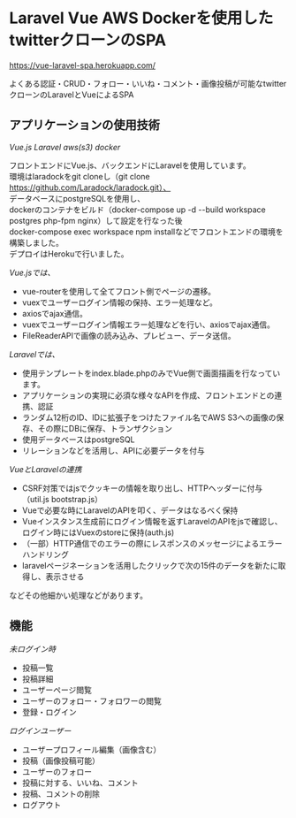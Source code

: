 # Laravel Vue AWS Dockerを使用したtwitterクローンのSPA　

https://vue-laravel-spa.herokuapp.com/
 
 よくある認証・CRUD・フォロー・いいね・コメント・画像投稿が可能なtwitterクローンのLaravelとVueによるSPA
 
## アプリケーションの使用技術
*Vue.js Laravel aws(s3) docker*

フロントエンドにVue.js、バックエンドにLaravelを使用しています。  
環境はlaradockをgit cloneし（git clone https://github.com/Laradock/laradock.git）、  
データベースにpostgreSQLを使用し、  
dockerのコンテナをビルド（docker-compose up -d --build workspace postgres php-fpm nginx）して設定を行なった後  
docker-compose exec workspace npm installなどでフロントエンドの環境を構築しました。  
デプロイはHerokuで行いました。  

_Vue.jsでは、_
- vue-routerを使用して全てフロント側でページの遷移。
- vuexでユーザーログイン情報の保持、エラー処理など。
- axiosでajax通信。
- vuexでユーザーログイン情報エラー処理などを行い、axiosでajax通信。
- FileReaderAPIで画像の読み込み、プレビュー、データ送信。 

_Laravelでは、_
- 使用テンプレートをindex.blade.phpのみでVue側で画面描画を行なっています。
- アプリケーションの実現に必須な様々なAPIを作成、フロントエンドとの連携、認証
- ランダム12桁のID、IDに拡張子をつけたファイル名でAWS S3への画像の保存、その際にDBに保存、トランザクション
- 使用データベースはpostgreSQL
- リレーションなどを活用し、APIに必要データを付与

_VueとLaravelの連携_
- CSRF対策ではjsでクッキーの情報を取り出し、HTTPヘッダーに付与（util.js bootstrap.js）
- Vueで必要な時にLaravelのAPIを叩く、データはなるべく保持
- Vueインスタンス生成前にログイン情報を返すLaravelのAPIをjsで確認し、ログイン時にはVuexのstoreに保持(auth.js)
- （一部）HTTP通信でのエラーの際にレスポンスのメッセージによるエラーハンドリング
- laravelページネーションを活用したクリックで次の15件のデータを新たに取得し、表示させる

などその他細かい処理などがあります。

## 機能
_未ログイン時_
- 投稿一覧
- 投稿詳細
- ユーザーページ閲覧
- ユーザーのフォロー・フォロワーの閲覧
- 登録・ログイン


_ログインユーザー_
- ユーザープロフィール編集（画像含む）
- 投稿（画像投稿可能）
- ユーザーのフォロー
- 投稿に対する、いいね、コメント
- 投稿、コメントの削除
- ログアウト
